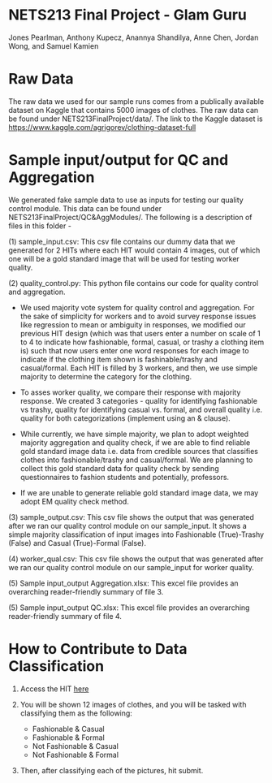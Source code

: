 # NETS213 Final Project - Glam Guru
Jones Pearlman, Anthony Kupecz, Anannya Shandilya, Anne Chen, Jordan Wong, and Samuel Kamien

# Raw Data
The raw data we used for our sample runs comes from a publically available dataset on Kaggle that contains 5000 images of clothes. The raw data can be found under NETS213FinalProject/data/. The link to the Kaggle dataset is https://www.kaggle.com/agrigorev/clothing-dataset-full

# Sample input/output for QC and Aggregation
We generated fake sample data to use as inputs for testing our quality control module. This data can be found under NETS213FinalProject/QC&AggModules/. The following is a description of files in this folder - 

(1) sample_input.csv: This csv file contains our dummy data that we generated for 2 HITs where each HIT would contain 4 images, out of which one will be a gold standard image that will be used for testing worker quality.

(2) quality_control.py: This python file contains our code for quality control and aggregation. 

* We used majority vote system for quality control and aggregation. For the sake of simplicity for workers and to avoid survey response issues like regression to mean or ambiguity in responses, we modified our previous HIT design (which was that users enter a number on scale of 1 to 4 to indicate how fashionable, formal, casual, or trashy a clothing item is) such that now users enter one word responses for each image to indicate if the clothing item shown is fashinable/trashy and casual/formal. Each HIT is filled by 3 workers, and then, we use simple majority to determine the category for the clothing. 

* To asses worker quality, we compare their response with majority response. We created 3 categories - quality for identifying fashionable vs trashy, quality for identifying casual vs. formal, and overall quality i.e. quality for both categorizations (implement using an & clause).

* While currently, we have simple majority, we plan to adopt weighted majority aggregation and quality check, if we are able to find reliable gold standard image data i.e. data from credible sources that classifies clothes into fashionable/trashy and casual/formal. We are planning to collect this gold standard data for quality check by sending questionnaires to fashion students and potentially, professors.

* If we are unable to generate reliable gold standard image data, we may adopt EM quality check method.

(3) sample_output.csv: This csv file shows the output that was generated after we ran our quality control module on our sample_input. It shows a simple majority classification of input images into Fashionable (True)-Trashy (False) and Casual (True)-Formal (False).

(4) worker_qual.csv: This csv file shows the output that was generated after we ran our quality control module on our sample_input for worker quality.

(5) Sample input_output Aggregation.xlsx: This excel file provides an overarching reader-friendly summary of file 3.

(5) Sample input_output QC.xlsx: This excel file provides an overarching reader-friendly summary of file 4.

# How to Contribute to Data Classification

1. Access the HIT [here](https://workersandbox.mturk.com/projects/3KAXSJ4SD4T124TF83NVAJ1CPU75QF/tasks/3WRBLBQ2GR8AP8FOQV2XOSE28JQ0GA?assignment_id=3L4D84MILZSYDU9FMCZNGG1FKOAHJQ&auto_accept=true)

2. You will be shown 12 images of clothes, and you will be tasked with classifying them as the following:
   - Fashionable & Casual
   - Fashionable & Formal
   - Not Fashionable & Casual
   - Not Fashionable & Formal

3. Then, after classifying each of the pictures, hit submit.

